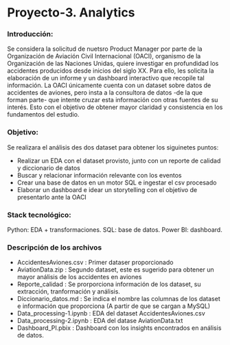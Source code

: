# Proyecto-3. Analytics

### Introducción: 
Se considera la solicitud de nuetsro Product Manager por parte de la Organización de Aviación Civil Internacional (OACI), organismo de la Organización de las Naciones Unidas,
quiere investigar en profundidad los accidentes producidos desde inicios del siglo XX. Para ello, les solicita la elaboración de un informe y un dashboard interactivo que recopile tal información.
La OACI únicamente cuenta con un dataset sobre datos de accidentes de aviones, pero insta a la consultora de datos -de la que forman parte- que intente cruzar esta información con otras fuentes de su interés.
Esto con el objetivo de obtener mayor claridad y consistencia en los fundamentos del estudio.

### Objetivo:
Se realizara el análisis des dos dataset para obtener los siguinetes puntos:
- Realizar un EDA con el dataset provisto, junto con un reporte de calidad y diccionario de datos
- Buscar y relacionar información relevante con los eventos
- Crear una base de datos en un motor SQL e ingestar el csv procesado
- Elaborar un dashboard e idear un storytelling con el objetivo de presentarlo ante la OACI

### Stack tecnológico:
Python: EDA + transformaciones.
SQL: base de datos.
Power BI: dashboard.

### Descripción de los archivos

- AccidentesAviones.csv : Primer dataser proporcionado
- AviationData.zip : Segundo dataset, este es sugerido para obtener un mayor análisis de los accidentes en aviones
- Reporte_calidad : Se prorporciona información de los dataset, su extracción, tranformación y análisis.
- Diccionario_datos.md : Se indica el nombre las columnas de los dataset e información que proporciona (A partir de que se cargan a MySQL)
- Data_processing-1.ipynb : EDA del dataset AccidentesAviones.csv
- Data_processing-2.ipynb : EDA del datase AviationData.txt
- Dashboard_PI.pbix : Dashboard con los insights encontrados en análisis de datos.

